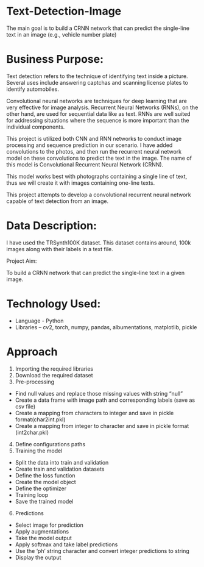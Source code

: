 # Text-Detection-Image
The main goal is to build a CRNN network that can predict the single-line text in an image (e.g., vehicle number plate)

# Business Purpose:

Text detection refers to the technique of identifying text inside a picture. Several uses include answering captchas and scanning license plates to identify automobiles.

Convolutional neural networks are techniques for deep learning that are very effective for image analysis. Recurrent Neural Networks (RNNs), on the other hand, are used for sequential data like as text. RNNs are well suited for addressing situations where the sequence is more important than the individual components.

This project is utilized both CNN and RNN networks to conduct image processing and sequence prediction in our scenario. I have added convolutions to the photos, and then run the recurrent neural network model on these convolutions to predict the text in the image. The name of this model is Convolutional Recurrent Neural Network (CRNN).

This model works best with photographs containing a single line of text, thus we will create it with images containing one-line texts.

This project attempts to develop a convolutional recurrent neural network capable of text detection from an image.

# Data Description: 

I have used the TRSynth100K dataset. This dataset contains around, 100k images along with their labels in a text file.

Project Aim:

To build a CRNN network that can predict the single-line text in a given image.

# Technology Used:
- Language - Python
- Libraries – cv2, torch, numpy, pandas, albumentations, matplotlib, pickle

# Approach

1. Importing the required libraries
2. Download the required dataset
3. Pre-processing
  - Find null values and replace those missing values with string “null”
  - Create a data frame with image path and corresponding labels (save as csv file)
  - Create a mapping from characters to integer and save in pickle format(char2int.pkl)
  - Create a mapping from integer to character and save in pickle format (int2char.pkl)
4. Define configurations paths
5. Training the model
  - Split the data into train and validation
  - Create train and validation datasets
  - Define the loss function
  - Create the model object
  - Define the optimizer
  - Training loop
  - Save the trained model
6. Predictions
  - Select image for prediction
  - Apply augmentations
  - Take the model output
  - Apply softmax and take label predictions
  - Use the ‘ph’ string character and convert integer predictions to string
  - Display the output
